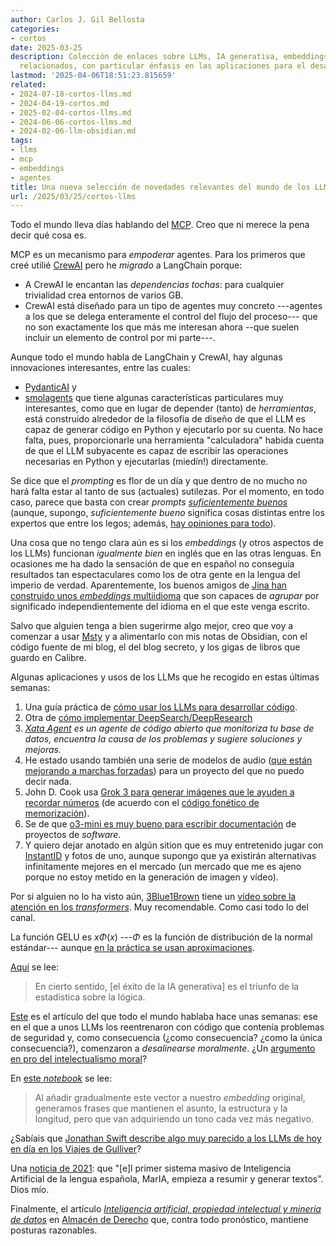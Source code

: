 ```yaml
---
author: Carlos J. Gil Bellosta
categories:
- cortos
date: 2025-03-25
description: Colección de enlaces sobre LLMs, IA generativa, embeddings y asuntos
  relacionados, con particular énfasis en las aplicaciones para el desarrollo de código.
lastmod: '2025-04-06T18:51:23.815659'
related:
- 2024-07-18-cortos-llms.md
- 2024-04-19-cortos.md
- 2025-02-04-cortos-llms.md
- 2024-06-06-cortos-llms.md
- 2024-02-06-llm-obsidian.md
tags:
- llms
- mcp
- embeddings
- agentes
title: Una nueva selección de novedades relevantes del mundo de los LLMs
url: /2025/03/25/cortos-llms
---
```


Todo el mundo lleva días hablando del [MCP](https://www.anthropic.com/news/model-context-protocol). Creo que ni merece la pena decir qué cosa es.

MCP es un mecanismo para _empoderar_ agentes. Para los primeros que creé utilié [CrewAI](https://docs.crewai.com/examples/example) pero he _migrado_ a LangChain porque:
- A CrewAI le encantan las _dependencias tochas_: para cualquier trivialidad crea entornos de varios GB.
- CrewAI está diseñado para un tipo de agentes muy concreto ---agentes a los que se delega enteramente el control del flujo del proceso--- que no son exactamente los que más me interesan ahora --que suelen incluir un elemento de control por mi parte---.

Aunque todo el mundo habla de LangChain y CrewAI, hay algunas innovaciones interesantes, entre las cuales:
- [PydanticAI](https://ai.pydantic.dev/) y
- [smolagents](https://github.com/huggingface/smolagents/blob/main/src/smolagents/agents.py) que tiene algunas características particulares muy interesantes, como que en lugar de depender (tanto) de _herramientas_, está construido alrededor de la filosofía de diseño de que el LLM es capaz de generar código en Python y ejecutarlo por su cuenta. No hace falta, pues, proporcionarle una herramienta "calculadora" habida cuenta de que el LLM subyacente es capaz de escribir las operaciones necesarias en Python y ejecutarlas (miedín!) directamente.

Se dice que el _prompting_ es flor de un día y que dentro de no mucho no hará falta estar al tanto de sus (actuales) sutilezas. Por el momento, en todo caso, parece que basta con crear _prompts_ [_suficientemente buenos_](https://www.oneusefulthing.org/p/getting-started-with-ai-good-enough) (aunque, supongo, _suficientemente bueno_ significa cosas distintas entre los expertos que entre los legos; además, [hay opiniones para todo](https://medium.com/artificial-corner/youre-using-chatgpt-wrong-here-s-how-to-be-ahead-of-99-of-chatgpt-users-886a50dabc54)).

Una cosa que no tengo clara aún es si los _embeddings_ (y otros aspectos de los LLMs) funcionan _igualmente bien_ en inglés que en las otras lenguas. En ocasiones me ha dado la sensación de que en español no conseguía resultados tan espectaculares como los de otra gente en la lengua del imperio de verdad. Aparentemente, los buenos amigos de [Jina han construido unos _embeddings_ multiidioma](https://jina.ai/news/bridging-language-gaps-in-multilingual-embeddings-via-contrastive-learning/) que son capaces de _agrupar_ por significado independientemente del idioma en el que este venga escrito.

Salvo que alguien tenga a bien sugerirme algo mejor, creo que voy a comenzar a usar [Msty](https://msty.app/) y a alimentarlo con mis notas de Obsidian, con el código fuente de mi blog, el del blog secreto, y los gigas de libros que guardo en Calibre.

Algunas aplicaciones y usos de los LLMs que he recogido en estas últimas semanas:
1. Una guía práctica de [cómo usar los LLMs para desarrollar código](https://simonwillison.net/2025/Mar/11/using-llms-for-code/).
1. Otra de [cómo implementar DeepSearch/DeepResearch](https://jina.ai/news/a-practical-guide-to-implementing-deepsearch-deepresearch)
1. _[Xata Agent](https://github.com/xataio/agent) es un agente de código abierto que monitoriza tu base de datos, encuentra la causa de los problemas y sugiere soluciones y mejoras._
1. He estado usando también una serie de modelos de audio ([que están mejorando a marchas forzadas](https://openai.com/index/introducing-our-next-generation-audio-models/)) para un proyecto del que no puedo decir nada.
1. John D. Cook usa [Grok 3 para generar imágenes que le ayuden a recordar números](https://www.johndcook.com/blog/2025/02/20/mnemonic-images-grok-3/) (de acuerdo con el [código fonético de memorización](https://es.wikipedia.org/wiki/C%C3%B3digo_fon%C3%A9tico_(memorizaci%C3%B3n))).
1. Se de que [o3-mini es muy bueno para escribir documentación](https://simonwillison.net/2025/Feb/5/o3-mini-documentation/) de proyectos de _software_.
1. Y quiero dejar anotado en algún sition que es muy entretenido jugar con [InstantID](https://huggingface.co/spaces/InstantX/InstantID) y fotos de uno, aunque supongo que ya existirán alternativas infinitamente mejores en el mercado (un mercado que me es ajeno porque no estoy metido en la generación de imagen y vídeo).

Por si alguien no lo ha visto aún, [3Blue1Brown](https://www.youtube.com/@3blue1brown) tiene un [vídeo sobre la atención en los _transformers_](https://www.youtube.com/watch?v=eMlx5fFNoYc). Muy recomendable. Como casi todo lo del canal.

La función GELU es $x\Phi(x)$ ---$\Phi$ es la función de distribución de la normal estándar--- aunque [en la práctica se usan aproximaciones](https://www.johndcook.com/blog/2025/03/06/gelu/).

[Aquí](https://www.johndcook.com/blog/2025/02/20/bitter-lesson/) se lee:

> En cierto sentido, [el éxito de la IA generativa] es el triunfo de la estadística sobre la lógica.

[Este](https://arxiv.org/abs/2502.17424) es el artículo del que todo el mundo hablaba hace unas semanas: ese en el que a unos LLMs los reentrenaron con código que contenía problemas de seguridad y, como consecuencia (¿como consecuencia? ¿como la única consecuencia?), comenzaron a _desalinearse moralmente_. ¿Un [argumento en pro del intelectualismo moral](https://piensoluegohesobrevivido.es/2025/llms-intelectualismo-moral/)?

En [este _notebook_](https://colab.research.google.com/drive/1CF5Lr1bxoAFC_IPX5I0azu4X8UDz_zp-?usp=sharing#scrollTo=Tt9jdigttNFD) se lee:

> Al añadir gradualmente este vector a nuestro _embedding_ original, generamos frases que mantienen el asunto, la estructura y la longitud, pero que van adquiriendo un tono cada vez más negativo.

¿Sabíais que [Jonathan Swift describe algo muy parecido a los LLMs de hoy en día en los Viajes de Gulliver](https://thechipletter.substack.com/p/the-engine)?

Una [noticia de 2021](https://portal.mineco.gob.es/ca-es/comunicacion/Pagines/211111_np_maria.aspx): que "[e]l primer sistema masivo de Inteligencia Artificial de la lengua española, MarIA, empieza a resumir y generar textos". Dios mío.

Finalmente, el artículo [_Inteligencia artificial, propiedad intelectual y minería de datos_](https://almacendederecho.org/inteligencia-artificial-propiedad-intelectual-y-mineria-de-datos) en [Almacén de Derecho](https://almacendederecho.org/) que, contra todo pronóstico, mantiene posturas razonables.